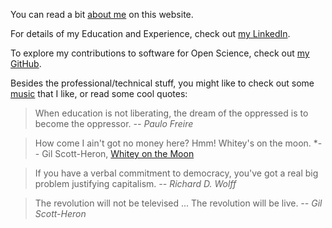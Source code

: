 You can read a bit [about me] on this website.

For details of my Education and Experience, check out [my LinkedIn].

To explore my contributions to software for Open Science, check out [my GitHub].

Besides the professional/technical stuff, you might like to check out
some [music] that I like, or read some cool quotes:

> When education is not liberating,
> the dream of the oppressed is to become the oppressor.
*-- Paulo Freire*

> How come I ain't got no money here? Hmm! Whitey's on the moon.
*-- Gil Scott-Heron, [Whitey on the Moon]

> If you have a verbal commitment to democracy, you've got a real big problem justifying capitalism.
*-- Richard D. Wolff*

> The revolution will not be televised ... The revolution will be live.
*-- Gil Scott-Heron*

[about me]: ./about/
[my LinkedIn]: https://www.linkedin.com/in/lucascolley0/
[my GitHub]: https://github.com/lucascolley
[music]: ./music
[Whitey on the Moon]: https://youtu.be/otwkXZ0SmTs?si=hbdPYEgxrwgLad6S
